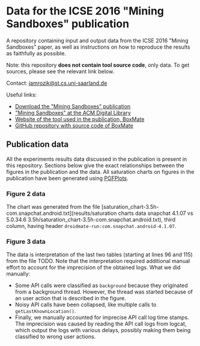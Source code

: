# Data for the ICSE 2016 "Mining Sandboxes" publication

A repository containing input and output data from the ICSE 2016 "Mining Sandboxes" paper, as well as instructions on how to reproduce the results as faithfully as possible.

Note: this repository **does not contain tool source code**, only data. To get sources, please see the relevant link below.

Contact: jamrozik@st.cs.uni-saarland.de

Useful links:
* [Download the "Mining Sandboxes" publication](http://www.boxmate.org/files/boxmate-preprint.pdf)
* ["Mining Sandboxes" at the ACM Digital Library](http://dl.acm.org/citation.cfm?id=2884782)
* [Website of the tool used in the publication, BoxMate](http://www.boxmate.org)
* [GitHub repository with source code of BoxMate](https://github.com/konrad-jamrozik/droidmate)

## Publication data

All the experiments results data discussed in the publication is present in this repository. Sections below give the exact relationships between the figures in the publication and the data. All saturation charts on figures in the publication have been generated using [PGFPlots](http://pgfplots.sourceforge.net/). 

### Figure 2 data

The chart was generated from the file [saturation_chart-3.5h-com.snapchat.android.txt](results/saturation charts data snapchat 4.1.07 vs 5.0.34.6 3.5h/saturation_chart-3.5h-com.snapchat.android.txt), third column, having header `droidmate-run:com.snapchat.android-4.1.07`.

### Figure 3 data

The data is interpretation of the last two tables (starting at lines 96 and 115) from the file TODO. Note that the interpretation required additional manual effort to account for the imprecision of the obtained logs. What we did manually:

* Some API calls were classified as `background` because they originated from a background thread. However, the thread was started because of an user action that is described in the figure. 
* Noisy API calls have been  collapsed, like multiple calls to `getLastKnownLocation()`.
* Finally, we manually accounted for imprecise API call log time stamps. The imprecision was caused by reading the API call logs from logcat, which output the logs with various delays, possibly making them being classified to wrong user actions.
